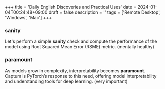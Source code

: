 +++
title = 'Daily English Discoveries and Practical Uses'
date = 2024-01-04T00:24:48+09:00
draft = false
description = ''
tags = ['Remote Desktop', 'Windows', 'Mac']
+++
### sanity
Let's perform a simple **sanity** check and compute the performance of the model using Root Squared Mean Error (RSME) metric. (mentally healthy)

### paramount
As models grow in complexity, interpretability becomes **paramount**. Captum is PyTorch’s response to this need, offering model interpretability and understanding tools for deep learning. (very important)